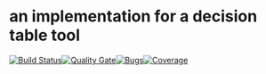# an implementation for a decision table tool

[![Build Status](https://travis-ci.org/uniqueck/cobo-decision-table.svg?branch=develop)](https://travis-ci.org/uniqueck/cobo-decision-table)[![Quality Gate](https://sonarcloud.io/api/project_badges/measure?project=org.cobo.dt%3Acobo-decision-table-parent%3Adevelop&metric=alert_status)](https://sonarcloud.io/dashboard?id=org.cobo.dt%3Acobo-decision-table-parent%3Adevelop)[![Bugs](https://sonarcloud.io/api/project_badges/measure?project=org.cobo.dt%3Acobo-decision-table-parent%3Adevelop&metric=bugs)](https://sonarcloud.io/project/issues?id=org.cobo.dt%3Acobo-decision-table-parent%3Adevelop&resolved=false&types=BUG)[![Coverage](https://sonarcloud.io/api/project_badges/measure?project=org.cobo.dt%3Acobo-decision-table-parent%3Adevelop&metric=coverage)](https://sonarcloud.io/component_measures?id=org.cobo.dt%3Acobo-decision-table-parent%3Adevelop&metric=coverage)


